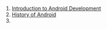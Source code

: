 1. [Introduction to Android Development](https://www.geeksforgeeks.org/introduction-to-android-development/)
2. [History of Android](https://www.geeksforgeeks.org/history-of-android/)
3. 